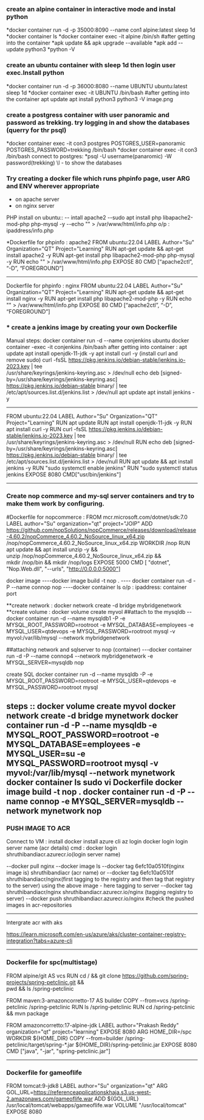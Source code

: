 
### create an alpine container in interactive mode and instal python
*docker container run -d -p 35000:8090 --name con1 alpine:latest sleep 1d
*docker container ls
*docker container exec -it alpine /bin/sh
#after getting into the container 
*apk update && apk upgrade --available
*apk add --update python3
*python -V


### create an ubuntu container with sleep 1d then login user exec.Install python
*docker container run -d -p 36000:8080 --name UBUNTU ubuntu:latest sleep 1d
*docker container exec -it UBUNTU /bin/bash
#after getting into the container 
apt update
apt install python3
python3 -V
image.png

### create a postgress container with user panoramic and password as trekking. try logging in and show the databases (querry for thr psql)
*docker container exec -it con3 postgres POSTGRES_USER=panoramic POSTGRES_PASSWORD=trekking /bin/bash
*docker container exec -it con3 /bin/bash
connect to postgres:
*psql -U username(panaromic) -W password(trekking)
\l - to show the databases


### Try creating a docker file which runs phpinfo page, user ARG and ENV wherever appropriate
  * on apache server
  * on nginx server

PHP install on ubuntu::
-- intall apache2
--sudo apt install php libapache2-mod-php php-mysql -y
--echo "<?php phpinfo(); ?>" > /var/www/html/info.php
o/p : ipaddress/info.php

*Dockerfile for phpinfo : apache2
FROM ubuntu:22.04
LABEL Author="Su" Organization="QT" Project="Learning"
RUN  apt-get update && apt-get install apache2 -y
RUN apt-get install php libapache2-mod-php php-mysql -y
RUN echo "<?php phpinfo() ?>" > /var/www/html/info.php
EXPOSE 80
CMD [“apache2ctl”, “-D”, “FOREGROUND”]

---------------
Dockerfile for phpinfo : nginx
FROM ubuntu:22.04
LABEL Author="Su" Organization="QT" Project="Learning"
RUN  apt-get update && apt-get install nginx -y
RUN apt-get install php libapache2-mod-php -y
RUN echo "<?php phpinfo() ?>" > /var/www/html/info.php
EXPOSE 80
CMD [“apache2ctl”, “-D”, “FOREGROUND”]



### * create a jenkins image by creating your own Dockerfile

Manual steps:
docker container run -d --name conjenkins ubuntu 
docker container -exec -it conjenkins /bin/bash
after getting into container : 
apt update
apt install openjdk-11-jdk -y 
apt install curl -y (install curl and remove sudo)
curl -fsSL https://pkg.jenkins.io/debian-stable/jenkins.io-2023.key |  tee \
  /usr/share/keyrings/jenkins-keyring.asc > /dev/null
echo deb [signed-by=/usr/share/keyrings/jenkins-keyring.asc] \
  https://pkg.jenkins.io/debian-stable binary/ |  tee \
  /etc/apt/sources.list.d/jenkins.list > /dev/null
apt update
apt install jenkins -y

----
FROM ubuntu:22.04
LABEL Author="Su" Organization="QT" Project="Learning"
RUN apt update
RUN apt install openjdk-11-jdk -y 
RUN apt install curl -y
RUN curl -fsSL https://pkg.jenkins.io/debian-stable/jenkins.io-2023.key |  tee \
  /usr/share/keyrings/jenkins-keyring.asc > /dev/null
RUN echo deb [signed-by=/usr/share/keyrings/jenkins-keyring.asc] \
  https://pkg.jenkins.io/debian-stable binary/ |  tee \
  /etc/apt/sources.list.d/jenkins.list > /dev/null
RUN apt update && apt install jenkins -y
RUN "sudo systemctl enable jenkins"
RUN "sudo systemctl status jenkins
EXPOSE 8080 
CMD["usr/bin/jenkins"]

-------------------------------------------------------------------------------------------------

### Create nop commerce and my-sql server  containers and try to make them work by configuring.
#Dockerfile for nopcommerce : 
FROM mcr.microsoft.com/dotnet/sdk:7.0
LABEL author="Su" organization="qt" project="JOIP"
ADD https://github.com/nopSolutions/nopCommerce/releases/download/release-4.60.2/nopCommerce_4.60.2_NoSource_linux_x64.zip /nop/nopCommerce_4.60.2_NoSource_linux_x64.zip
WORKDIR /nop
RUN apt update && apt install unzip -y && \
    unzip /nop/nopCommerce_4.60.2_NoSource_linux_x64.zip && \
    mkdir /nop/bin && mkdir /nop/logs
EXPOSE 5000
CMD [ "dotnet", "Nop.Web.dll", "--urls", "http://0.0.0.0:5000"]

docker image 
----docker image build -t nop .
---- docker container run -d -P --name connop nop
----docker container ls
o/p : ipaddress: container port


**create network : docker network create -d bridge mybridgenetwork
**create volume : docker volume create myvol
##attach to the mysqldb
--docker container run -d --name mysqldb1 -P -e MYSQL_ROOT_PASSWORD=rootroot -e MYSQL_DATABASE=employees -e MYSQL_USER=qtdevops -e MYSQL_PASSWORD=rootroot mysql -v myvol:/var/lib/mysql --network mybridgenetwork

##attaching network and sqlserver to nop (container)
---docker container run -d -P --name connop4 --network mybridgenetwork -e MYSQL_SERVER=mysqldb nop

create SQL
 docker container run -d --name mysqldb -P -e MYSQL_ROOT_PASSWORD=rootroot -e MYSQL_USER=qtdevops -e MYSQL_PASSWORD=rootroot mysql


steps ::
  docker volume create myvol
  docker network create -d bridge mynetwork
  docker container run -d -P --name mysqldb -e MYSQL_ROOT_PASSWORD=rootroot -e MYSQL_DATABASE=employees -e MYSQL_USER=su -e MYSQL_PASSWORD=rootroot mysql -v myvol:/var/lib/mysql --network mynetwork
  docker container ls
  sudo vi Dockerfile
  docker image build -t nop .
  docker container run -d -P --name connop -e MYSQL_SERVER=mysqldb --network mynetwork nop
------------------



### PUSH IMAGE TO ACR 
Connect to VM : 
  install docker
  install azure cli 
  az login
  docker login login server name (acr details)
  cmd : docker login shruthibandiacr.azurecr.io(login server name)

--docker pull nginx
--docker image ls
--docker tag 6efc10a0510f(nginx image is) shruthibandiacr (acr name)
           or
--docker tag 6efc10a0510f shruthibandiacr/nginx(first tagging to the registry and then tag that registry to the server)
using the above image - here tagging to server
--docker tag shruthibandiacr/nginx shruthibandiacr.azurecr.io/nginx (tagging registry to server)
--docker push shruthibandiacr.azurecr.io/nginx 
  #check the pushed images in acr-repositories


  --------------------------------------------------------------------------------------
  Intergrate acr with aks

  https://learn.microsoft.com/en-us/azure/aks/cluster-container-registry-integration?tabs=azure-cli

  --------------------------------------------------------------------------------------

### Dockerfile for spc(multistage)


FROM alpine/git AS vcs
RUN cd / && git clone https://github.com/spring-projects/spring-petclinic.git && \
    pwd && ls /spring-petclinic

FROM maven:3-amazoncorretto-17 AS builder
COPY --from=vcs /spring-petclinic /spring-petclinic
RUN ls /spring-petclinic
RUN cd /spring-petclinic && mvn package

FROM amazoncorretto:17-alpine-jdk
LABEL author="Prakash Reddy" organization="qt" project="learning"
EXPOSE 8080
ARG HOME_DIR=/spc
WORKDIR ${HOME_DIR}
COPY --from=builder /spring-petclinic/target/spring-*.jar ${HOME_DIR}/spring-petclinic.jar
EXPOSE 8080
CMD ["java", "-jar", "spring-petclinic.jar"]

------------------------------------------------------------------------------------

### Dockerfile for gameoflife

FROM tomcat:9-jdk8
LABEL author="Su" organization="qt"
ARG GOL_URL=https://referenceapplicationskhaja.s3.us-west-2.amazonaws.com/gameoflife.war
ADD ${GOL_URL} /usr/local/tomcat/webapps/gameoflife.war
VOLUME "/usr/local/tomcat"
EXPOSE 8080




  





